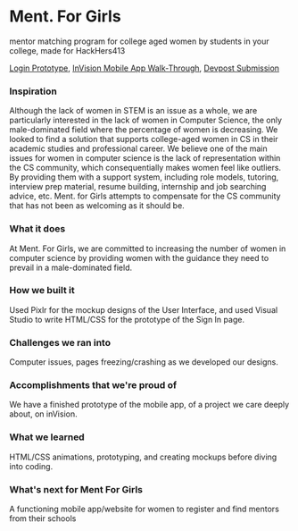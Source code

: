 # Ment. For Girls
mentor matching program for college aged women by students in your college, made for HackHers413

[Login Prototype](https://shanicesmith98.github.io/ment-for-girls/), [InVision Mobile App Walk-Through](https://invis.io/ZDQJZHRKWG3#/347270845_About), [Devpost Submission](https://devpost.com/software/ment-for-girls)

### Inspiration
Although the lack of women in STEM is an issue as a whole, we are particularly interested in the lack of women in Computer Science, the only male-dominated field where the percentage of women is decreasing. We looked to find a solution that supports college-aged women in CS in their academic studies and professional career. We believe one of the main issues for women in computer science is the lack of representation within the CS community, which consequentially makes women feel like outliers. By providing them with a support system, including role models, tutoring, interview prep material, resume building, internship and job searching advice, etc. Ment. for Girls attempts to compensate for the CS community that has not been as welcoming as it should be.

### What it does
At Ment. For Girls, we are committed to increasing the number of women in computer science by providing women with the guidance they need to prevail in a male-dominated field.

### How we built it
Used Pixlr for the mockup designs of the User Interface, and used Visual Studio to write HTML/CSS for the prototype of the Sign In page.

### Challenges we ran into
Computer issues, pages freezing/crashing as we developed our designs.

### Accomplishments that we're proud of
We have a finished prototype of the mobile app, of a project we care deeply about, on inVision.

### What we learned
HTML/CSS animations, prototyping, and creating mockups before diving into coding.

### What's next for Ment For Girls
A functioning mobile app/website for women to register and find mentors from their schools
